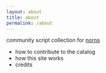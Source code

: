 ```yaml
---
layout: about
title: about
permalink: /about
---
```


community script collection for [norns](https://monome.org/docs/norns)

- how to contribute to the catalog
- how this site works
- credits
